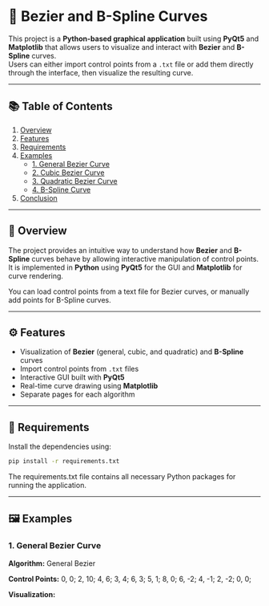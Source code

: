 # 🎨 Bezier and B-Spline Curves

This project is a **Python-based graphical application** built using **PyQt5** and **Matplotlib** that allows users to visualize and interact with **Bezier** and **B-Spline** curves.  
Users can either import control points from a `.txt` file or add them directly through the interface, then visualize the resulting curve.

---

## 📚 Table of Contents
1. [Overview](#-overview)  
2. [Features](#-features)  
3. [Requirements](#-requirements)  
4. [Examples](#-examples)  
   - [1. General Bezier Curve](#1-general-bezier-curve)  
   - [2. Cubic Bezier Curve](#2-cubic-bezier-curve)  
   - [3. Quadratic Bezier Curve](#3-quadratic-bezier-curve)  
   - [4. B-Spline Curve](#4-b-spline-curve)  
5. [Conclusion](#-conclusion)  

---

## 🧭 Overview

The project provides an intuitive way to understand how **Bezier** and **B-Spline** curves behave by allowing interactive manipulation of control points.  
It is implemented in **Python** using **PyQt5** for the GUI and **Matplotlib** for curve rendering.

You can load control points from a text file for Bezier curves, or manually add points for B-Spline curves.

---

## ⚙️ Features

- Visualization of **Bezier** (general, cubic, and quadratic) and **B-Spline** curves  
- Import control points from `.txt` files  
- Interactive GUI built with **PyQt5**  
- Real-time curve drawing using **Matplotlib**  
- Separate pages for each algorithm  

---

## 🧩 Requirements

Install the dependencies using:

```bash
pip install -r requirements.txt
```
The requirements.txt file contains all necessary Python packages for running the application.

---

## 🖼️ Examples

### 1. General Bezier Curve

**Algorithm:** General Bezier

**Control Points:**
0, 0;
2, 10;
4, 6;
3, 4;
6, 3;
5, 1;
8, 0;
6, -2;
4, -1;
2, -2;
0, 0;

**Visualization:**





